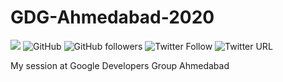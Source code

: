 # GDG-Ahmedabad-2020

[![](https://img.shields.io/badge/Rishit-Dagli-brightgreen.svg?colorB=00ff00)](https://www.rishit.tech)
![GitHub](https://img.shields.io/github/license/Rishit-dagli/GDG-Ahmedabad-2020)
![GitHub followers](https://img.shields.io/github/followers/Rishit-dagli?style=social)
![Twitter Follow](https://img.shields.io/twitter/follow/rishit_dagli?style=social)
![Twitter URL](https://img.shields.io/twitter/url?style=social&url=https%3A%2F%2Fgithub.com%2FRishit-dagli%2FGDG-Ahmedabad-2020)


My session at Google Developers Group Ahmedabad
